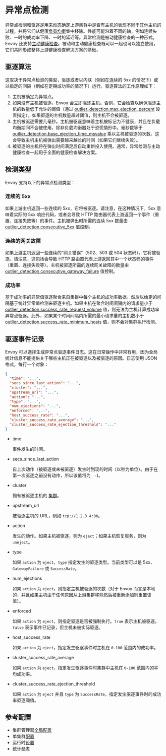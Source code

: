 # 异常点检测

异常点检测和驱逐是用来动态确定上游集群中是否有主机的表现不同于其他主机的过程，并将它们从健康[负载均衡](load_balancing.md#arch-overview-load-balancing)集中移除。性能可能沿着不同的轴，例如连续失败、一时的成功率下降、一时的延迟等。异常检测是被动健康检查的一种形式。Envoy 还支持[主动健康检查](health_checking.md#arch-overview-health-checking)。被动和主动健康检查既可以一起也可以独立使用，它们共同形成整体上游健康检查解决方案的基础。

## 驱逐算法

这取决于异常点检测的类型，驱逐或者以内联（例如在连续的 5xx 的情况下）或以指定的间隔（例如在定期成功率的情况下）运行。驱逐算法的工作原理如下：

1. 主机被确定为异常点。
2. 如果没有主机被驱逐，Envoy 会立即驱逐主机。否则，它会检查以确保驱逐主机的数量低于允许的阈值（通过 [outlier_detection.max_ejection_percent](https://www.envoyproxy.io/docs/envoy/latest/api-v1/cluster_manager/cluster_outlier_detection.html#config-cluster-manager-cluster-outlier-detection) 设置指定）。如果驱逐的主机数量超过阈值，则主机不会被驱逐。
3. 主机被驱逐需要几毫秒。主机被驱逐意味着主机被标记为不健康，并且在负载均衡期间不会被使用，除非负载均衡器处于恐慌情形中。毫秒数等于 [outlier_detection.base_ejection_time_msvalue](https://www.envoyproxy.io/docs/envoy/latest/api-v1/cluster_manager/cluster_outlier_detection.html#config-cluster-manager-cluster-outlier-detection) 乘以主机被驱逐的次数。这会导致主机主机被弹出需要越来越长的时间（如果它们继续失败）。
4. 被驱逐的主机将在弹出时间满足后自动重新投入使用。通常，异常检测与主动健康检查一起用于全面的健康检查解决方案。

## 检测类型

Envoy 支持以下的异常点检测类型：

### 连续的 5xx

如果上游主机返回一些连续的 5xx，它将被驱逐。请注意，在这种情况下，5xx 意味着实际的 5xx 响应代码，或者会导致 HTTP 路由器代表上游返回一个事件（重置、连接失败等）的事件。主机被弹出时所需的连续 5xx 数量由 [outlier_detection.consecutive_5xx](https://www.envoyproxy.io/docs/envoy/latest/api-v1/cluster_manager/cluster_outlier_detection.html#config-cluster-manager-cluster-outlier-detection-consecutive-5xx) 值控制。

### 连续的网关故障

如果上游主机返回一些连续的“网关错误”（502、503 或 504 状态码），它将被驱逐。请注意，这包括会导致 HTTP 路由器代表上游返回其中一个状态码的事件（重置、连接失败等）。主机被驱逐所需的连续网关故障的数量由 [outlier_detection.consecutive_gateway_failure](https://www.envoyproxy.io/docs/envoy/latest/api-v1/cluster_manager/cluster_outlier_detection.html#config-cluster-manager-cluster-outlier-detection-consecutive-gateway-failure) 值控制。

### 成功率

基于成功率的异常值驱逐聚合来自集群中每个主机的成功率数据。然后以给定的间隔基于统计异常值检测来驱逐主机。如果主机在聚合时间间隔内的请求量小于 [outlier_detection.success_rate_request_volume](https://www.envoyproxy.io/docs/envoy/latest/api-v1/cluster_manager/cluster_outlier_detection.html#config-cluster-manager-cluster-outlier-detection-success-rate-request-volume) 值，则无法为主机计算成功率异常点驱逐。此外，如果某个时间间隔内所需的最小请求量的主机数小于 [outlier_detection.success_rate_minimum_hosts](https://www.envoyproxy.io/docs/envoy/latest/api-v1/cluster_manager/cluster_outlier_detection.html#config-cluster-manager-cluster-outlier-detection-success-rate-minimum-hosts) 值，则不会对集群执行检测。

## 驱逐事件记录

Envoy 可以选择生成异常点驱逐事件日志。这在日常操作中非常有用，因为全局统计信息不能提供关于哪些主机正在被驱逐以及被驱逐的原因。日志使用 JSON 格式，每行一个对象：

```json
{
  "time": "...",
  "secs_since_last_action": "...",
  "cluster": "...",
  "upstream_url": "...",
  "action": "...",
  "type": "...",
  "num_ejections": "...",
  "enforced": "...",
  "host_success_rate": "...",
  "cluster_success_rate_average": "...",
  "cluster_success_rate_ejection_threshold": "..."
}
```

- time

  事件发生的时间。

- secs_since_last_action

  自上次动作（被驱逐或未被驱逐）发生时到现的时间（以秒为单位）。由于在第一次驱逐之前没有动作，所以该值将为 ` -1`。

- cluster

  拥有被驱逐主机的 [集群](https://www.envoyproxy.io/docs/envoy/latest/api-v1/cluster_manager/cluster.html#config-cluster-manager-cluster)。

- upstream_url

  被驱逐主机的 URL，例如 `tcp://1.2.3.4:80`。

- action

  发生的动作。如果主机被驱逐，则为 `eject`；如果主机恢复服务，则为 `uneject`。

- type

  如果 `action` 为 `eject`，`type` 指定发生的驱逐类型。当前类型可以是 5xx、`GatewayFailure` 或 `SuccessRate`。

- num_ejections

  如果 `action` 为 `eject`，则指定主机被驱逐的次数（对于 Envoy 而言是本地的，并且如果主机由于任何原因从上游集群移除然后被重新添加则重置该值）。

- enforced

  如果 `action` 为 `eject`，则指定驱逐是否被强制执行。`true` 表示主机被驱逐。`false` 表示事件已记录，但主机未被实际驱逐。

- host_success_rate

  如果 `action` 为 `eject`，指定发生驱逐事件时主机在 `0-100` 范围内的成功率。

- cluster_success_rate_average

  如果 `action` 为 `eject`，指定发生驱逐事件时集群中主机在 `0-100` 范围内的平均成功率。

- cluster_success_rate_ejection_threshold

  如果 `action` 为 `eject` 并且 `type` 为 `SuccessRate`，指定发生驱逐事件时的成功率驱逐阈值。

## 参考配置

- 集群管理器[全局配置](https://www.envoyproxy.io/docs/envoy/latest/api-v1/cluster_manager/outlier.html#config-cluster-manager-outlier-detection)
- 单集群[配置](https://www.envoyproxy.io/docs/envoy/latest/api-v1/cluster_manager/cluster_outlier_detection.html#config-cluster-manager-cluster-outlier-detection)
- 运行时[设置](https://www.envoyproxy.io/docs/envoy/latest/configuration/cluster_manager/cluster_runtime.html#config-cluster-manager-cluster-runtime-outlier-detection)
- 统计[参考](../../configuration/cluster_manager/cluster_stats.md#config-cluster-manager-cluster-stats-outlier-detection)